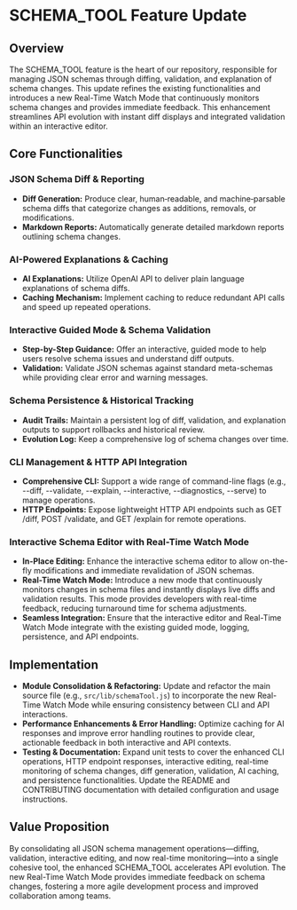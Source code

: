 # SCHEMA_TOOL Feature Update

## Overview
The SCHEMA_TOOL feature is the heart of our repository, responsible for managing JSON schemas through diffing, validation, and explanation of schema changes. This update refines the existing functionalities and introduces a new Real-Time Watch Mode that continuously monitors schema changes and provides immediate feedback. This enhancement streamlines API evolution with instant diff displays and integrated validation within an interactive editor.

## Core Functionalities

### JSON Schema Diff & Reporting
- **Diff Generation:** Produce clear, human‑readable, and machine‑parsable schema diffs that categorize changes as additions, removals, or modifications.
- **Markdown Reports:** Automatically generate detailed markdown reports outlining schema changes.

### AI-Powered Explanations & Caching
- **AI Explanations:** Utilize OpenAI API to deliver plain language explanations of schema diffs.
- **Caching Mechanism:** Implement caching to reduce redundant API calls and speed up repeated operations.

### Interactive Guided Mode & Schema Validation
- **Step-by-Step Guidance:** Offer an interactive, guided mode to help users resolve schema issues and understand diff outputs.
- **Validation:** Validate JSON schemas against standard meta-schemas while providing clear error and warning messages.

### Schema Persistence & Historical Tracking
- **Audit Trails:** Maintain a persistent log of diff, validation, and explanation outputs to support rollbacks and historical review.
- **Evolution Log:** Keep a comprehensive log of schema changes over time.

### CLI Management & HTTP API Integration
- **Comprehensive CLI:** Support a wide range of command-line flags (e.g., --diff, --validate, --explain, --interactive, --diagnostics, --serve) to manage operations.
- **HTTP Endpoints:** Expose lightweight HTTP API endpoints such as GET /diff, POST /validate, and GET /explain for remote operations.

### Interactive Schema Editor with Real-Time Watch Mode
- **In-Place Editing:** Enhance the interactive schema editor to allow on-the-fly modifications and immediate revalidation of JSON schemas.
- **Real-Time Watch Mode:** Introduce a new mode that continuously monitors changes in schema files and instantly displays live diffs and validation results. This mode provides developers with real-time feedback, reducing turnaround time for schema adjustments.
- **Seamless Integration:** Ensure that the interactive editor and Real-Time Watch Mode integrate with the existing guided mode, logging, persistence, and API endpoints.

## Implementation
- **Module Consolidation & Refactoring:** Update and refactor the main source file (e.g., `src/lib/schemaTool.js`) to incorporate the new Real-Time Watch Mode while ensuring consistency between CLI and API interactions.
- **Performance Enhancements & Error Handling:** Optimize caching for AI responses and improve error handling routines to provide clear, actionable feedback in both interactive and API contexts.
- **Testing & Documentation:** Expand unit tests to cover the enhanced CLI operations, HTTP endpoint responses, interactive editing, real-time monitoring of schema changes, diff generation, validation, AI caching, and persistence functionalities. Update the README and CONTRIBUTING documentation with detailed configuration and usage instructions.

## Value Proposition
By consolidating all JSON schema management operations—diffing, validation, interactive editing, and now real-time monitoring—into a single cohesive tool, the enhanced SCHEMA_TOOL accelerates API evolution. The new Real-Time Watch Mode provides immediate feedback on schema changes, fostering a more agile development process and improved collaboration among teams.
